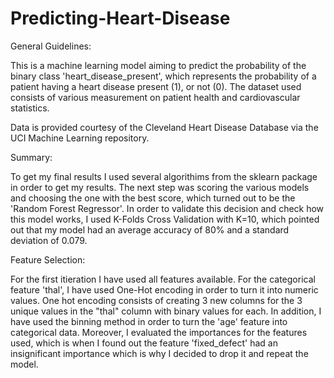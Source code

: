 # Predicting-Heart-Disease

General Guidelines:

This is a machine learning model aiming to predict the probability of the binary class 'heart_disease_present', which represents the probability of a patient having a heart disease present (1), or not (0). The dataset used consists of various measurement on patient health and cardiovascular statistics. 

Data is provided courtesy of the Cleveland Heart Disease Database via the UCI Machine Learning repository.

Summary:

To get my final results I used several algorithims from the sklearn package in order to get my results. The next step was scoring the various models and choosing the one with the best score, which turned out to be the 'Random Forest Regressor'. In order to validate this decision and check how this model works, I used K-Folds Cross Validation with K=10, which pointed out that my model had an average accuracy of 80% and a standard deviation of 0.079. 

Feature Selection: 

For the first itieration I have used all features available. 
For the categorical feature 'thal', I have used One-Hot encoding in order to turn it into numeric values. One hot encoding consists of creating 3 new columns for the 3 unique values in the "thal" column with binary values for each.
In addition, I have used the binning method in order to turn the 'age' feature into categorical data. 
Moreover, I evaluated the importances for the features used, which is when I found out the feature 'fixed_defect' had an insignificant importance which is why I decided to drop it and repeat the model. 
